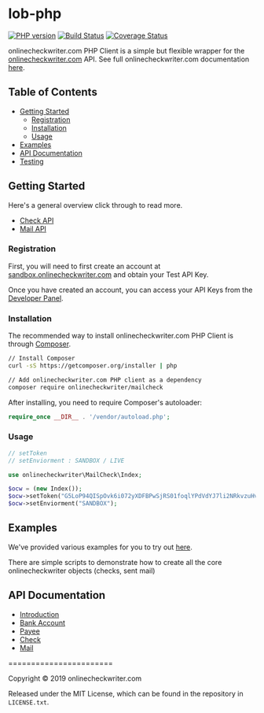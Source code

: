 # lob-php

[![PHP version](https://badge.fury.io/ph/lob%2Flob-php.svg)](https://badge.fury.io/ph/lob%2Flob-php)
[![Build Status](https://travis-ci.org/lob/lob-php.svg?branch=master)](https://travis-ci.org/lob/lob-php)
[![Coverage Status](https://img.shields.io/coveralls/lob/lob-php.svg)](https://coveralls.io/r/lob/lob-php?branch=master)

onlinecheckwriter.com PHP Client is a simple but flexible wrapper for the [onlinecheckwriter.com](https://www.onlinecheckwriter.com) API. See full onlinecheckwriter.com documentation [here](https://apidoc.onlinecheckwriter.com/?version=latest). 

## Table of Contents

- [Getting Started](#getting-started)
  - [Registration](#registration)
  - [Installation](#installation)
  - [Usage](#usage)
- [Examples](#examples)
- [API Documentation](#api-documentation)
- [Testing](#testing)

## Getting Started

Here's a general overview  click through to read more.

- [Check API](https://lob.com/products/print-mail/postcards)
- [Mail API](https://lob.com/products/print-mail/letters)




### Registration

First, you will need to first create an account at [sandbox.onlinecheckwriter.com](https://sandbox.onlinecheckwriter.com) and obtain your Test  API Key.

Once you have created an account, you can access your API Keys from the [Developer Panel](https://sandbox.onlinecheckwriter.com/manage/developer/index).

### Installation

The recommended way to install onlinecheckwriter.com PHP Client is through [Composer](https://getcomposer.org).

```bash
// Install Composer
curl -sS https://getcomposer.org/installer | php

// Add onlinecheckwriter.com PHP client as a dependency
composer require onlinecheckwriter/mailcheck
```

After installing, you need to require Composer's autoloader:

```php
require_once __DIR__ . '/vendor/autoload.php';
```

### Usage

```php
// setToken
// setEnviorment : SANDBOX / LIVE  

use onlinecheckwriter\MailCheck\Index;

$ocw = (new Index());
$ocw->setToken("G5LoP94QISpOvk6i072yXDFBPwSjRS01foqlYPdVdYJ7li2NRkvzuHvYIzif")
$ocw->setEnviorment("SANDBOX");


```

## Examples

We've provided various examples for you to try out [here](https://github.com/onlinecheckwriter/mailcheck/tree/master/examples).

There are simple scripts to demonstrate how to create all the core onlinecheckwriter objects (checks, sent mail) 

## API Documentation
- [Introduction](https://apidoc.onlinecheckwriter.com/?version=latest)
- [Bank Account](https://apidoc.onlinecheckwriter.com/?version=latest#48499893-414c-4ce8-8dab-88f1d6c32ffd)
- [Payee](https://apidoc.onlinecheckwriter.com/?version=latest#6b0716e6-12df-4f9e-90a7-bb9a5e699940)
- [Check](https://apidoc.onlinecheckwriter.com/?version=latest#a69a82af-6c8f-492d-a976-87866392b534)
- [Mail](https://apidoc.onlinecheckwriter.com/?version=latest#02510e12-f13c-42fa-b6dc-7109e518a629)

=======================

Copyright &copy; 2019 onlinecheckwriter.com

Released under the MIT License, which can be found in the repository in `LICENSE.txt`.
